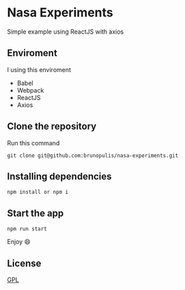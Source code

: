 # Nasa Experiments

Simple example using ReactJS with axios

## Enviroment

I using this enviroment

* Babel
* Webpack
* ReactJS
* Axios

## Clone the repository

Run this command

``` git clone git@github.com:brunopulis/nasa-experiments.git ```

## Installing dependencies

``` npm install or npm i ```

## Start the app

``` npm run start ```


Enjoy :smile:


## License

 [GPL](./LICENSE)
